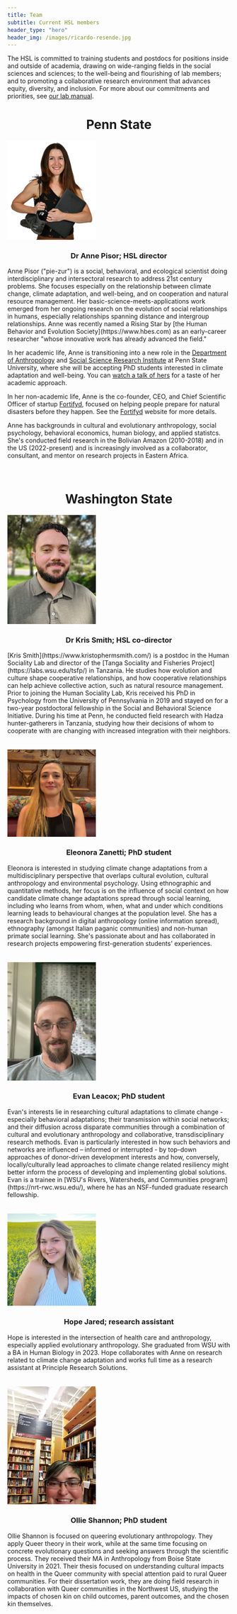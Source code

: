 ```yaml
---
title: Team
subtitle: Current HSL members
header_type: "hero"
header_img: /images/ricardo-resende.jpg
---
```


The HSL is committed to training students and postdocs for positions inside and outside of academia, drawing on wide-ranging fields in the social sciences and sciences; to the well-being and flourishing of lab members; and to promoting a collaborative research environment that advances equity, diversity, and inclusion. For more about our commitments and priorities, see [our lab manual](https://docs.google.com/document/d/1gsos2uzViR5ekILkxQvUvaB0fb_3TSRP4-_oD94xA8E/).

<!-- * This line is needed, but won't appear. Replace '*' with '1' to create a numbered list. -->
<!-- {:toc} -->

<h1 style="text-align: center;">Penn State</h1>

<img src="/images/Pisor_early_career_small.png" alt="Anne Pisor" width="200"/>
<h3 style="text-align: center;">Dr Anne Pisor; HSL director</h3>
Anne Pisor ("pie-zur") is a social, behavioral, and ecological scientist doing interdisciplinary and intersectoral research to address 21st century problems. She focuses especially on the relationship between climate change, climate adaptation, and well-being, and on cooperation and natural resource management. Her basic-science-meets-applications work emerged from her ongoing research on the evolution of social relationships in humans, especially relationships spanning distance and intergroup relationships. Anne was recently named a Rising Star by [the Human Behavior and Evolution Society](https://www.hbes.com) as an early-career researcher "whose innovative work has already advanced the field." 

In her academic life, Anne is transitioning into a new role in the [Department of Anthropology](https://anth.la.psu.edu/) and [Social Science Research Institute](https://ssri.psu.edu/) at Penn State University, where she will be accepting PhD students interested in climate adaptation and well-being. You can [watch a talk of hers](https://www.youtube.com/watch?v=AJoGC-J_18w) for a taste of her academic approach. 

In her non-academic life, Anne is the co-founder, CEO, and Chief Scientific Officer of startup [Fortifyd](https://www.fortifyd.org), focused on helping people prepare for natural disasters before they happen. See the [Fortifyd](https://www.fortifyd.org) website for more details.

Anne has backgrounds in cultural and evolutionary anthropology, social psychology, behavioral economics, human biology, and applied statistcs. She's conducted field research in the Bolivian Amazon (2010-2018) and in the US (2022-present) and is increasingly involved as a collaborator, consultant, and mentor on research projects in Eastern Africa.
<br />
<br />
<br />

<h1 style="text-align: center;">Washington State</h1>

<img src="/images/kris_smith.jpg" alt="Kris Smith" width="200"/>
<h3 style="text-align: center;">Dr Kris Smith; HSL co-director</h3>
[Kris Smith](https://www.kristophermsmith.com/) is a postdoc in the Human Sociality Lab and director of the [Tanga Sociality and Fisheries Project](https://labs.wsu.edu/tsfp/) in Tanzania. He studies how evolution and culture shape cooperative relationships, and how cooperative relationships can help achieve collective action, such as natural resource management. Prior to joining the Human Sociality Lab, Kris received his PhD in Psychology from the University of Pennsylvania in 2019 and stayed on for a two-year postdoctoral fellowship in the Social and Behavioral Science Initiative. During his time at Penn, he conducted field research with Hadza hunter-gatherers in Tanzania, studying how their decisions of whom to cooperate with are changing with increased integration with their neighbors.
<br />
<br />
<br />


<img src="/images/eleonora_zanetti.jpeg" alt="Eleonora Zanetti" width="200"/>
<h3 style="text-align: center;">Eleonora Zanetti; PhD student</h3>
Eleonora is interested in studying climate change adaptations from a multidisciplinary perspective that overlaps cultural evolution, cultural anthropology and environmental psychology. Using ethnographic and quantitative methods, her focus is on the influence of social context on how candidate climate change adaptations spread through social learning, including who learns from whom, when, what and under which conditions learning leads to behavioural changes at the population level. She has a research background in digital anthropology (online information spread), ethnography (amongst Italian paganic communities) and non-human primate social learning. She's passionate about and has collaborated in research projects empowering first-generation students' experiences.
<br />
<br />
<br />

<img src="/images/evan_leacox.jpg" alt="Evan Leacox" width="200"/>
<h3 style="text-align: center;">Evan Leacox; PhD student</h3>
Evan's interests lie in researching cultural adaptations to climate change - especially behavioral adaptations; their transmission within social networks; and their diffusion across disparate communities through a combination of cultural and evolutionary anthropology and collaborative, transdisciplinary research methods. Evan is particularly interested in how such behaviors and networks are influenced – informed or interrupted - by top-down approaches of donor-driven development interests and how, conversely, locally/culturally lead approaches to climate change related resiliency might better inform the process of developing and implementing global solutions. Evan is a trainee in [WSU's Rivers, Watersheds, and Communities program](https://nrt-rwc.wsu.edu/), where he has an NSF-funded graduate research fellowship.
<br />
<br />
<br />

<img src="/images/hope_jared.jpg" alt="Hope Jared" width="200"/>
<h3 style="text-align: center;">Hope Jared; research assistant</h3>
Hope is interested in the intersection of health care and anthropology, especially applied evolutionary anthropology. She graduated from WSU with a BA in Human Biology in 2023. Hope collaborates with Anne on research related to climate change adaptation and works full time as a research assistant at Principle Research Solutions.
<br />
<br />
<br />

<img src="/images/ollie_shannon.jpg" alt="Ollie Shannon" width="200"/>
<h3 style="text-align: center;">Ollie Shannon; PhD student</h3>
Ollie Shannon is focused on queering evolutionary anthropology. They apply Queer theory in their work, while at the same time focusing on concrete evolutionary questions and seeking answers through the scientific process. They received their MA in Anthropology from Boise State University in 2021. Their thesis focused on understanding cultural impacts on health in the Queer community with special attention paid to rural Queer communities. For their dissertation work, they are doing field research in collaboration with Queer communities in the Northwest US, studying the impacts of chosen kin on child outcomes, parent outcomes, and the chosen kin themselves.
